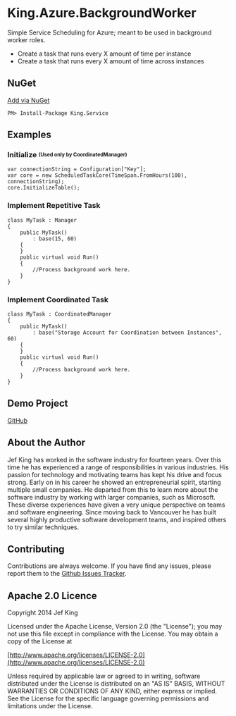 King.Azure.BackgroundWorker
============

Simple Service Scheduling for Azure; meant to be used in background worker roles.
- Create a task that runs every X amount of time per instance
- Create a task that runs every X amount of time across instances

## NuGet
[Add via NuGet](https://www.nuget.org/packages/King.Service)
```
PM> Install-Package King.Service
```
## Examples
### Initialize <sub><sup>(Used only by CoordinatedManager)</sub></sup>
```
var connectionString = Configuration["Key"];
var core = new ScheduledTaskCore(TimeSpan.FromHours(100), connectionString);
core.InitializeTable();
```
### Implement Repetitive Task
```
class MyTask : Manager
{
	public MyTask()
		: base(15, 60)
	{
	}
	public virtual void Run()
	{
		//Process background work here.
	}
}
```
### Implement Coordinated Task
```
class MyTask : CoordinatedManager
{
	public MyTask()
		: base("Storage Account for Coordination between Instances", 60)
	{
	}
	public virtual void Run()
	{
		//Process background work here.
	}
}
```
## Demo Project
[GitHub](https://github.com/jefkingabc/King.Azure.BackgroundWorker/tree/master/Azure.Demo)

## About the Author

Jef King has worked in the software industry for fourteen years. Over this time he has experienced a range of responsibilities in various industries. His passion for technology and motivating teams has kept his drive and focus strong. Early on in his career he showed an entrepreneurial spirit, starting multiple small companies. He departed from this to learn more about the software industry by working with larger companies, such as Microsoft. These diverse experiences have given a very unique perspective on teams and software engineering. Since moving back to Vancouver he has built several highly productive software development teams, and inspired others to try similar techniques.

## Contributing

Contributions are always welcome. If you have find any issues, please report them to the [Github Issues Tracker](https://github.com/jefkingabc/King.Service/issues?sort=created&direction=desc&state=open).

## Apache 2.0 Licence

Copyright 2014 Jef King

Licensed under the Apache License, Version 2.0 (the "License"); you may not use this file except in compliance with the License. You may obtain a copy of the License at

[http://www.apache.org/licenses/LICENSE-2.0](http://www.apache.org/licenses/LICENSE-2.0)

Unless required by applicable law or agreed to in writing, software distributed under the License is distributed on an "AS IS" BASIS, WITHOUT WARRANTIES OR CONDITIONS OF ANY KIND, either express or implied. See the License for the specific language governing permissions and limitations under the License.
